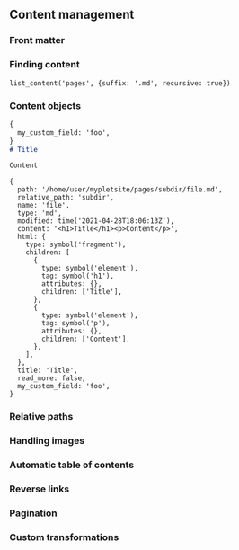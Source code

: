## Content management

### Front matter

### Finding content

```plet
list_content('pages', {suffix: '.md', recursive: true})
```

### Content objects

```markdown
{
  my_custom_field: 'foo',
}
# Title

Content
```

```plet
{
  path: '/home/user/mypletsite/pages/subdir/file.md',
  relative_path: 'subdir',
  name: 'file',
  type: 'md',
  modified: time('2021-04-28T18:06:13Z'),
  content: '<h1>Title</h1><p>Content</p>',
  html: {
    type: symbol('fragment'),
    children: [
      {
        type: symbol('element'),
        tag: symbol('h1'),
        attributes: {},
        children: ['Title'],
      },
      {
        type: symbol('element'),
        tag: symbol('p'),
        attributes: {},
        children: ['Content'],
      },
    ],
  },
  title: 'Title',
  read_more: false,
  my_custom_field: 'foo',
}
```

### Relative paths

### Handling images

### Automatic table of contents

### Reverse links

### Pagination

### Custom transformations
